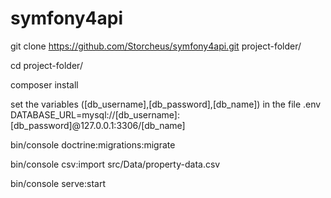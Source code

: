 # symfony4api

git clone https://github.com/Storcheus/symfony4api.git project-folder/

cd project-folder/

composer install

set the variables ([db_username],[db_password],[db_name]) in the file .env  
DATABASE_URL=mysql://[db_username]:[db_password]@127.0.0.1:3306/[db_name]

bin/console doctrine:migrations:migrate

bin/console csv:import src/Data/property-data.csv

bin/console serve:start
